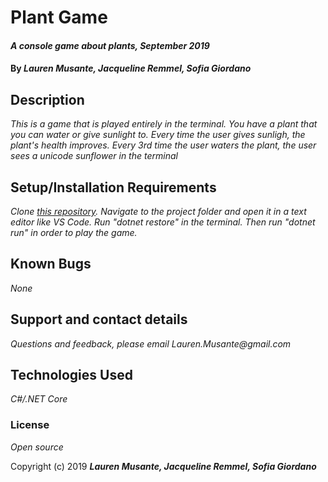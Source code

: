 # Plant Game

#### _A console game about plants, September 2019_

#### By _**Lauren Musante, Jacqueline Remmel, Sofia Giordano**_

## Description

_This is a game that is played entirely in the terminal. You have a plant that you can water or give sunlight to. Every time the user gives sunligh, the plant's health improves. Every 3rd time the user waters the plant, the user sees a unicode sunflower in the terminal_

## Setup/Installation Requirements

_Clone [this repository](https://github.com/LaurenMusante/Plant-Game). Navigate to the project folder and open it in a text editor like VS Code. Run "dotnet restore" in the terminal. Then run "dotnet run" in order to play the game._

## Known Bugs

_None_

## Support and contact details

_Questions and feedback, please email Lauren.Musante@gmail.com_

## Technologies Used

_C#/.NET Core_

### License

*Open source*

Copyright (c) 2019 **_Lauren Musante, Jacqueline Remmel, Sofia Giordano_**
